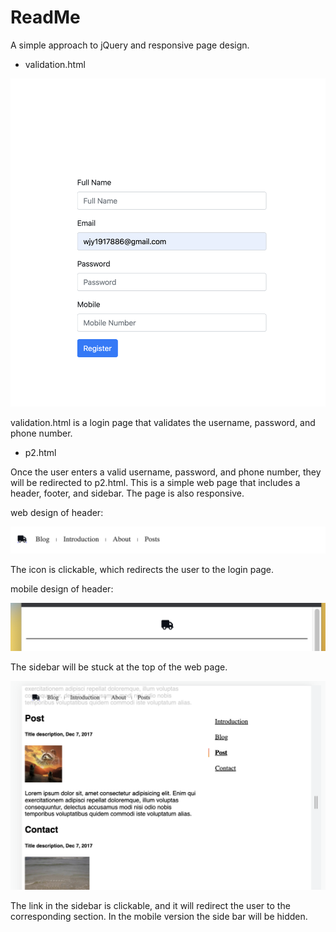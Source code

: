 # ReadMe

A simple approach to jQuery and responsive page design.

- validation.html

![Untitled](ReadMe%200b915a2cfae24f0c9e902aa8276b4948/Untitled.png)

validation.html is a login page that validates the username, password, and phone number.

- p2.html

Once the user enters a valid username, password, and phone number, they will be redirected to p2.html. This is a simple web page that includes a header, footer, and sidebar. The page is also responsive.

web design of header:

![Untitled](ReadMe%200b915a2cfae24f0c9e902aa8276b4948/Untitled%201.png)

The icon is clickable, which redirects the user to the login page.

mobile design of header:

![Untitled](ReadMe%200b915a2cfae24f0c9e902aa8276b4948/Untitled%202.png)

The sidebar will be stuck at the top of the web page.

![Untitled](ReadMe%200b915a2cfae24f0c9e902aa8276b4948/Untitled%203.png)

The link in the sidebar is clickable, and it will redirect the user to the corresponding section. In the mobile version the side bar will be hidden.
